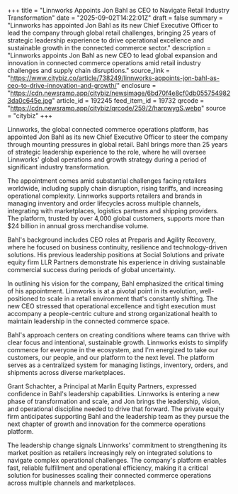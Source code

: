 +++
title = "Linnworks Appoints Jon Bahl as CEO to Navigate Retail Industry Transformation"
date = "2025-09-02T14:22:01Z"
draft = false
summary = "Linnworks has appointed Jon Bahl as its new Chief Executive Officer to lead the company through global retail challenges, bringing 25 years of strategic leadership experience to drive operational excellence and sustainable growth in the connected commerce sector."
description = "Linnworks appoints Jon Bahl as new CEO to lead global expansion and innovation in connected commerce operations amid retail industry challenges and supply chain disruptions."
source_link = "https://www.citybiz.co/article/738249/linnworks-appoints-jon-bahl-as-ceo-to-drive-innovation-and-growth/"
enclosure = "https://cdn.newsramp.app/citybiz/newsimage/6bd70f4e8cf0db0557549823da0c645e.jpg"
article_id = 192245
feed_item_id = 19732
qrcode = "https://cdn.newsramp.app/citybiz/qrcode/259/2/harpwygS.webp"
source = "citybiz"
+++

<p>Linnworks, the global connected commerce operations platform, has appointed Jon Bahl as its new Chief Executive Officer to steer the company through mounting pressures in global retail. Bahl brings more than 25 years of strategic leadership experience to the role, where he will oversee Linnworks' global operations and growth strategy during a period of significant industry transformation.</p><p>The appointment comes amid substantial challenges facing retailers worldwide, including supply chain disruption, rising tariffs, and increasing operational complexity. Linnworks supports retailers and brands in managing inventory and order lifecycles across multiple channels, integrating with marketplaces, logistics partners and shipping providers. The platform, trusted by over 4,000 global customers, supports more than $24 billion in annual gross merchandise volume.</p><p>Bahl's background includes CEO roles at Preparis and Agility Recovery, where he focused on business continuity, resilience and technology-driven solutions. His previous leadership positions at Social Solutions and private equity firm LLR Partners demonstrate his experience in driving sustainable commercial success during periods of global uncertainty.</p><p>In outlining his vision for the company, Bahl emphasized the critical timing of his appointment. Linnworks is at a pivotal point in its evolution, well-positioned to scale in a retail environment that's constantly shifting. The new CEO stressed that operational excellence and tight execution must accompany a people-centric culture and strong organizational health to maintain leadership in the connected commerce space.</p><p>Bahl's approach centers on creating conditions where teams can thrive with clear focus and intentional, sustainable growth. Linnworks exists to simplify commerce for everyone in the ecosystem, and I'm energized to take our customers, our people, and our platform to the next level. The platform serves as a centralized system for managing listings, inventory, orders, and shipments across diverse marketplaces.</p><p>Grant Schachter, a Principal at Marlin Equity Partners, expressed confidence in Bahl's leadership capabilities. Linnworks is entering a new phase of transformation and scale, and Jon brings the leadership, vision, and operational discipline needed to drive that forward. The private equity firm anticipates supporting Bahl and the leadership team as they pursue the next chapter of growth and innovation for the commerce operations platform.</p><p>The leadership change signals Linnworks' commitment to strengthening its market position as retailers increasingly rely on integrated solutions to navigate complex operational challenges. The company's platform enables fast, reliable fulfillment and operational efficiency, making it a critical solution for businesses scaling their connected commerce operations across multiple channels and marketplaces.</p>
